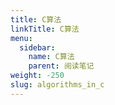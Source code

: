 ```yaml
---
title: C算法
linkTitle: C算法
menu:
  sidebar:
    name: C算法
    parent: 阅读笔记
weight: -250
slug: algorithms_in_c
---
```

